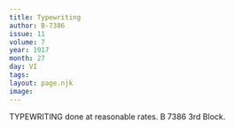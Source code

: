 ```yaml
---
title: Typewriting
author: B-7386
issue: 11
volume: 7
year: 1917
month: 27
day: VI
tags:
layout: page.njk
image:
---
```

TYPEWRITING done at reasonable rates. B 7386 3rd Block.
